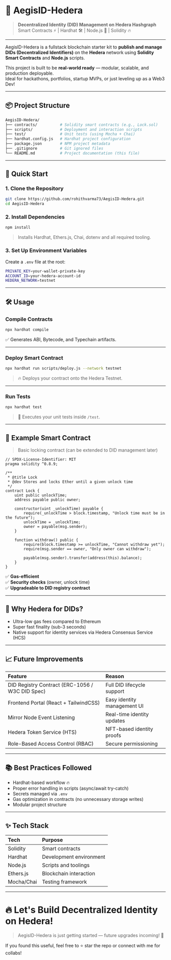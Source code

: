 # 📜 AegisID-Hedera

> **Decentralized Identity (DID) Management on Hedera Hashgraph**  
> Smart Contracts ⚡ | Hardhat 🛠️ | Node.js 🚀 | Solidity 🔥

---

AegisID-Hedera is a fullstack blockchain starter kit to **publish and manage DIDs (Decentralized Identifiers)** on the **Hedera** network using **Solidity Smart Contracts** and **Node.js** scripts.

This project is built to be **real-world ready** — modular, scalable, and production deployable.  
Ideal for hackathons, portfolios, startup MVPs, or just leveling up as a Web3 Dev!

---

## 📦 Project Structure

```bash
AegisID-Hedera/
├── contracts/          # Solidity smart contracts (e.g., Lock.sol)
├── scripts/            # Deployment and interaction scripts
├── test/               # Unit tests (using Mocha + Chai)
├── hardhat.config.js   # Hardhat project configuration
├── package.json        # NPM project metadata
├── .gitignore          # Git ignored files
└── README.md           # Project documentation (this file)
```

---

## 🚀 Quick Start

### 1. Clone the Repository

```bash
git clone https://github.com/rohithvarma73/AegisID-Hedera.git
cd AegisID-Hedera
```

### 2. Install Dependencies

```bash
npm install
```

> Installs Hardhat, Ethers.js, Chai, dotenv and all required tooling.

### 3. Set Up Environment Variables

Create a `.env` file at the root:

```bash
PRIVATE_KEY=your-wallet-private-key
ACCOUNT_ID=your-hedera-account-id
HEDERA_NETWORK=testnet
```

---

## 🛠️ Usage

### Compile Contracts

```bash
npx hardhat compile
```

✅ Generates ABI, Bytecode, and Typechain artifacts.

---

### Deploy Smart Contract

```bash
npx hardhat run scripts/deploy.js --network testnet
```

> 🔥 Deploys your contract onto the Hedera Testnet.

---

### Run Tests

```bash
npx hardhat test
```

> 🧪 Executes your unit tests inside `/test`.

---

## 🧩 Example Smart Contract

> Basic locking contract (can be extended to DID management later)

```solidity
// SPDX-License-Identifier: MIT
pragma solidity ^0.8.9;

/**
 * @title Lock
 * @dev Stores and locks Ether until a given unlock time
 */
contract Lock {
    uint public unlockTime;
    address payable public owner;

    constructor(uint _unlockTime) payable {
        require(_unlockTime > block.timestamp, "Unlock time must be in the future");
        unlockTime = _unlockTime;
        owner = payable(msg.sender);
    }

    function withdraw() public {
        require(block.timestamp >= unlockTime, "Cannot withdraw yet");
        require(msg.sender == owner, "Only owner can withdraw");

        payable(msg.sender).transfer(address(this).balance);
    }
}
```

✅ **Gas-efficient**  
✅ **Security checks** (owner, unlock time)  
✅ **Upgradeable to DID registry contract**

---

## 🧠 Why Hedera for DIDs?

- Ultra-low gas fees compared to Ethereum
- Super fast finality (sub-3 seconds)
- Native support for identity services via Hedera Consensus Service (HCS)

---

## 📈 Future Improvements

| Feature                                         | Reason                      |
| :---------------------------------------------- | :-------------------------- |
| DID Registry Contract (ERC-1056 / W3C DID Spec) | Full DID lifecycle support  |
| Frontend Portal (React + TailwindCSS)           | Easy identity management UI |
| Mirror Node Event Listening                     | Real-time identity updates  |
| Hedera Token Service (HTS)                      | NFT-based identity proofs   |
| Role-Based Access Control (RBAC)                | Secure permissioning        |

---

## 📚 Best Practices Followed

- Hardhat-based workflow 🔥
- Proper error handling in scripts (async/await try-catch)
- Secrets managed via `.env`
- Gas optimization in contracts (no unnecessary storage writes)
- Modular project structure

---

## ✨ Tech Stack

| Tech       | Purpose                 |
| :--------- | :---------------------- |
| Solidity   | Smart contracts         |
| Hardhat    | Development environment |
| Node.js    | Scripts and toolings    |
| Ethers.js  | Blockchain interaction  |
| Mocha/Chai | Testing framework       |

---

# 🔥 Let's Build Decentralized Identity on Hedera!

> AegisID-Hedera is just getting started — future upgrades incoming! 🚀

If you found this useful, feel free to ⭐ star the repo or connect with me for collabs!
